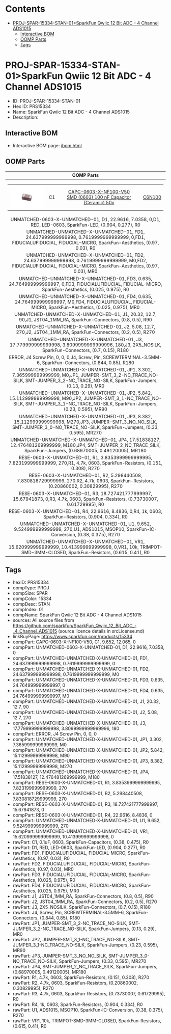 



Contents
========

* [PROJ-SPAR-15334-STAN-01>SparkFun Qwiic 12 Bit ADC - 4 Channel ADS1015](#proj-spar-15334-stan-01sparkfun-qwiic-12-bit-adc---4-channel-ads1015)
	* [Interactive BOM](#interactive-bom)
	* [OOMP Parts](#oomp-parts)
	* [Tags](#tags)

# PROJ-SPAR-15334-STAN-01>SparkFun Qwiic 12 Bit ADC - 4 Channel ADS1015

- ID: PROJ-SPAR-15334-STAN-01
- Hex ID: PRS15334
- Name: SparkFun Qwiic 12 Bit ADC - 4 Channel ADS1015
- Description: 

## Interactive BOM

- Interactive BOM page: [ibom.html](kicad/bom/ibom.html)

## OOMP Parts
  

|OOMP Parts|
| :---: |
|<table><tr><td>![CAPC-0603-X-NF100-V50](https://raw.githubusercontent.com/oomlout/oomlout_OOMP_parts/main/CAPC-0603-X-NF100-V50/image_140.jpg)</td><td> C1</td><td>[CAPC-0603-X-NF100-V50<br>SMD (0603) 100 nF Capacitor (Ceramic) 50v](https://github.com/oomlout/oomlout_OOMP_parts/tree/main/CAPC-0603-X-NF100-V50/)</td><td>[C6N100](https://github.com/oomlout/oomlout_OOMP_parts/tree/main/CAPC-0603-X-NF100-V50/)</td></tr></table>|
|UNMATCHED-0603-X-UNMATCHED-01, D1, 22.9616, 7.0358, 0,D1, RED, LED-0603, SparkFun-LED, (0.904, 0.277), R0|
|UNMATCHED-UNMATCHED-X-UNMATCHED-01, FD1, 24.637999999999998, 0.7619999999999999, 0,FD1, FIDUCIALUFIDUCIAL, FIDUCIAL-MICRO, SparkFun-Aesthetics, (0.97, 0.03), R0|
|UNMATCHED-UNMATCHED-X-UNMATCHED-01, FD2, 24.637999999999998, 0.7619999999999999, M0,FD2, FIDUCIALUFIDUCIAL, FIDUCIAL-MICRO, SparkFun-Aesthetics, (0.97, 0.03), MR0|
|UNMATCHED-UNMATCHED-X-UNMATCHED-01, FD3, 0.635, 24.764999999999997, 0,FD3, FIDUCIALUFIDUCIAL, FIDUCIAL-MICRO, SparkFun-Aesthetics, (0.025, 0.975), R0|
|UNMATCHED-UNMATCHED-X-UNMATCHED-01, FD4, 0.635, 24.764999999999997, M0,FD4, FIDUCIALUFIDUCIAL, FIDUCIAL-MICRO, SparkFun-Aesthetics, (0.025, 0.975), MR0|
|UNMATCHED-UNMATCHED-X-UNMATCHED-01, J1, 20.32, 12.7, 90,J1, JST04_1MM_RA, SparkFun-Connectors, (0.8, 0.5), R90|
|UNMATCHED-UNMATCHED-X-UNMATCHED-01, J2, 5.08, 12.7, 270,J2, JST04_1MM_RA, SparkFun-Connectors, (0.2, 0.5), R270|
|UNMATCHED-UNMATCHED-X-UNMATCHED-01, J3, 17.779999999999998, 3.8099999999999996, 180,J3, 2X5_NOSILK, SparkFun-Connectors, (0.7, 0.15), R180|
|ERROR, J4 Screw Pin, 0, 0, 0,J4, Screw, Pin, SCREWTERMINAL-3.5MM-6, SparkFun-Connectors, (0.844, 0.85), R180|
|UNMATCHED-UNMATCHED-X-UNMATCHED-01, JP1, 3.302, 7.365999999999999, M0,JP1, JUMPER-SMT_3_2-NC_TRACE_NO-SILK, SMT-JUMPER_3_2-NC_TRACE_NO-SILK, SparkFun-Jumpers, (0.13, 0.29), MR0|
|UNMATCHED-UNMATCHED-X-UNMATCHED-01, JP2, 5.842, 15.112999999999998, M90,JP2, JUMPER-SMT_3_1-NC_TRACE_NO-SILK, SMT-JUMPER_3_1-NC_TRACE_NO-SILK, SparkFun-Jumpers, (0.23, 0.595), MR90|
|UNMATCHED-UNMATCHED-X-UNMATCHED-01, JP3, 8.382, 15.112999999999998, M270,JP3, JUMPER-SMT_3_NO_NO_SILK, SMT-JUMPER_3_0-NO_TRACE_NO-SILK, SparkFun-Jumpers, (0.33, 0.595), MR270|
|UNMATCHED-UNMATCHED-X-UNMATCHED-01, JP4, 17.51838127, 12.476481269999999, M180,JP4, SMT-JUMPER_2_NC_TRACE_SILK, SparkFun-Jumpers, (0.68970005, 0.49120005), MR180|
|RESE-0603-X-UNMATCHED-01, R1, 3.8353999999999995, 7.823199999999999, 270,R1, 4.7k, 0603, SparkFun-Resistors, (0.151, 0.308), R270|
|RESE-0603-X-UNMATCHED-01, R2, 5.298440508, 7.830818729999999, 270,R2, 4.7k, 0603, SparkFun-Resistors, (0.20860002, 0.30829995), R270|
|RESE-0603-X-UNMATCHED-01, R3, 18.727421777999997, 15.67941873, 0,R3, 4.7k, 0603, SparkFun-Resistors, (0.73730007, 0.61729995), R0|
|RESE-0603-X-UNMATCHED-01, R4, 22.9616, 8.4836, 0,R4, 1k, 0603, SparkFun-Resistors, (0.904, 0.334), R0|
|UNMATCHED-UNMATCHED-X-UNMATCHED-01, U1, 9.652, 9.524999999999999, 270,U1, ADS1015, MSOP10, SparkFun-IC-Conversion, (0.38, 0.375), R270|
|UNMATCHED-UNMATCHED-X-UNMATCHED-01, VR1, 15.620999999999999, 10.413999999999998, 0,VR1, 10k, TRIMPOT-SMD-3MM-CLOSED, SparkFun-Resistors, (0.615, 0.41), R0|

## Tags

- hexID: PRS15334
- oompType: PROJ
- oompSize: SPAR
- oompColor: 15334
- oompDesc: STAN
- oompIndex: 01
- oompName: SparkFun Qwiic 12 Bit ADC - 4 Channel ADS1015
- sources: All source files from https://github.com/sparkfun/SparkFun_Qwiic_12_Bit_ADC_-_4_Channel_ADS1015 (source licence details in srcLicense.md)
- linkBuyPage: https://www.sparkfun.com/products/15334
- oompPart: CAPC-0603-X-NF100-V50, C1, 9.652, 12.065, 0
- oompPart: UNMATCHED-0603-X-UNMATCHED-01, D1, 22.9616, 7.0358, 0
- oompPart: UNMATCHED-UNMATCHED-X-UNMATCHED-01, FD1, 24.637999999999998, 0.7619999999999999, 0
- oompPart: UNMATCHED-UNMATCHED-X-UNMATCHED-01, FD2, 24.637999999999998, 0.7619999999999999, M0
- oompPart: UNMATCHED-UNMATCHED-X-UNMATCHED-01, FD3, 0.635, 24.764999999999997, 0
- oompPart: UNMATCHED-UNMATCHED-X-UNMATCHED-01, FD4, 0.635, 24.764999999999997, M0
- oompPart: UNMATCHED-UNMATCHED-X-UNMATCHED-01, J1, 20.32, 12.7, 90
- oompPart: UNMATCHED-UNMATCHED-X-UNMATCHED-01, J2, 5.08, 12.7, 270
- oompPart: UNMATCHED-UNMATCHED-X-UNMATCHED-01, J3, 17.779999999999998, 3.8099999999999996, 180
- oompPart: ERROR, J4 Screw Pin, 0, 0, 0
- oompPart: UNMATCHED-UNMATCHED-X-UNMATCHED-01, JP1, 3.302, 7.365999999999999, M0
- oompPart: UNMATCHED-UNMATCHED-X-UNMATCHED-01, JP2, 5.842, 15.112999999999998, M90
- oompPart: UNMATCHED-UNMATCHED-X-UNMATCHED-01, JP3, 8.382, 15.112999999999998, M270
- oompPart: UNMATCHED-UNMATCHED-X-UNMATCHED-01, JP4, 17.51838127, 12.476481269999999, M180
- oompPart: RESE-0603-X-UNMATCHED-01, R1, 3.8353999999999995, 7.823199999999999, 270
- oompPart: RESE-0603-X-UNMATCHED-01, R2, 5.298440508, 7.830818729999999, 270
- oompPart: RESE-0603-X-UNMATCHED-01, R3, 18.727421777999997, 15.67941873, 0
- oompPart: RESE-0603-X-UNMATCHED-01, R4, 22.9616, 8.4836, 0
- oompPart: UNMATCHED-UNMATCHED-X-UNMATCHED-01, U1, 9.652, 9.524999999999999, 270
- oompPart: UNMATCHED-UNMATCHED-X-UNMATCHED-01, VR1, 15.620999999999999, 10.413999999999998, 0
- rawPart: C1, 0.1uF, 0603, SparkFun-Capacitors, (0.38, 0.475), R0
- rawPart: D1, RED, LED-0603, SparkFun-LED, (0.904, 0.277), R0
- rawPart: FD1, FIDUCIALUFIDUCIAL, FIDUCIAL-MICRO, SparkFun-Aesthetics, (0.97, 0.03), R0
- rawPart: FD2, FIDUCIALUFIDUCIAL, FIDUCIAL-MICRO, SparkFun-Aesthetics, (0.97, 0.03), MR0
- rawPart: FD3, FIDUCIALUFIDUCIAL, FIDUCIAL-MICRO, SparkFun-Aesthetics, (0.025, 0.975), R0
- rawPart: FD4, FIDUCIALUFIDUCIAL, FIDUCIAL-MICRO, SparkFun-Aesthetics, (0.025, 0.975), MR0
- rawPart: J1, JST04_1MM_RA, SparkFun-Connectors, (0.8, 0.5), R90
- rawPart: J2, JST04_1MM_RA, SparkFun-Connectors, (0.2, 0.5), R270
- rawPart: J3, 2X5_NOSILK, SparkFun-Connectors, (0.7, 0.15), R180
- rawPart: J4, Screw, Pin, SCREWTERMINAL-3.5MM-6, SparkFun-Connectors, (0.844, 0.85), R180
- rawPart: JP1, JUMPER-SMT_3_2-NC_TRACE_NO-SILK, SMT-JUMPER_3_2-NC_TRACE_NO-SILK, SparkFun-Jumpers, (0.13, 0.29), MR0
- rawPart: JP2, JUMPER-SMT_3_1-NC_TRACE_NO-SILK, SMT-JUMPER_3_1-NC_TRACE_NO-SILK, SparkFun-Jumpers, (0.23, 0.595), MR90
- rawPart: JP3, JUMPER-SMT_3_NO_NO_SILK, SMT-JUMPER_3_0-NO_TRACE_NO-SILK, SparkFun-Jumpers, (0.33, 0.595), MR270
- rawPart: JP4, SMT-JUMPER_2_NC_TRACE_SILK, SparkFun-Jumpers, (0.68970005, 0.49120005), MR180
- rawPart: R1, 4.7k, 0603, SparkFun-Resistors, (0.151, 0.308), R270
- rawPart: R2, 4.7k, 0603, SparkFun-Resistors, (0.20860002, 0.30829995), R270
- rawPart: R3, 4.7k, 0603, SparkFun-Resistors, (0.73730007, 0.61729995), R0
- rawPart: R4, 1k, 0603, SparkFun-Resistors, (0.904, 0.334), R0
- rawPart: U1, ADS1015, MSOP10, SparkFun-IC-Conversion, (0.38, 0.375), R270
- rawPart: VR1, 10k, TRIMPOT-SMD-3MM-CLOSED, SparkFun-Resistors, (0.615, 0.41), R0
